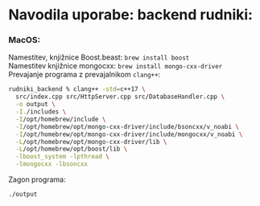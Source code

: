 # Navodila uporabe: backend rudniki:

### MacOS:

Namestitev, knjižnice Boost.beast:
`brew install boost` \
Namestitev knjižnice mongocxx:
`brew install mongo-cxx-driver`\
Prevajanje programa z prevajalnikom `clang++`:
```zsh
rudniki_backend % clang++ -std=c++17 \
  src/index.cpp src/HttpServer.cpp src/DatabaseHandler.cpp \
  -o output \
  -I./includes \
  -I/opt/homebrew/include \
  -I/opt/homebrew/opt/mongo-cxx-driver/include/bsoncxx/v_noabi \
  -I/opt/homebrew/opt/mongo-cxx-driver/include/mongocxx/v_noabi \
  -L/opt/homebrew/opt/mongo-cxx-driver/lib \
  -L/opt/homebrew/opt/boost/lib \
  -lboost_system -lpthread \
  -lmongocxx -lbsoncxx
```
Zagon programa:
```zsh
./output
```
